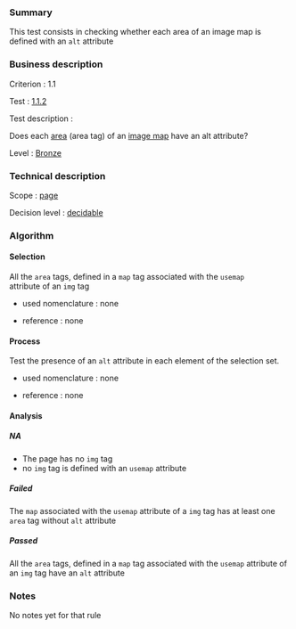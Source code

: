 ### Summary

This test consists in checking whether each area of an image map is
defined with an `alt` attribute

### Business description

Criterion : 1.1

Test : [1.1.2](http://www.braillenet.org/accessibilite/referentiel-aw21/liste-deploye.php#test-1-1-2)

Test description :

Does each
[area](http://www.braillenet.org/accessibilite/referentiel-aw21-en/glossaire.php#mZone)
(area tag) of an [image
map](http://www.braillenet.org/accessibilite/referentiel-aw21-en/glossaire.php#mImgReactive)
have an alt attribute?

Level : [Bronze](/en/category/rules-design/accessiweb-11/level/bronze)

### Technical description

Scope : [page](/en/category/rules-design/accessiweb-11/scope/page)

Decision level :
[decidable](/en/category/rules-design/accessiweb-11/decision-level/decidable)

### Algorithm

#### Selection

All the `area` tags, defined in a `map` tag associated with the
`usemap`\
attribute of an `img` tag

-   used nomenclature : none

-   reference : none

#### Process

Test the presence of an `alt` attribute in each element of the selection
set.

-   used nomenclature : none

-   reference : none

#### Analysis

##### NA

-   The page has no `img` tag
-   no `img` tag is defined with an `usemap` attribute

##### Failed

The `map` associated with the `usemap` attribute of a `img` tag has at
least one `area` tag without `alt` attribute

##### Passed

All the `area` tags, defined in a `map` tag associated with the
`usemap` attribute of an `img` tag have an `alt` attribute

### Notes

No notes yet for that rule
